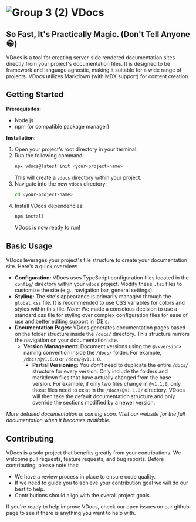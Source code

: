 # ![Group 3 (2)](https://github.com/user-attachments/assets/52fcc883-0364-42c7-b7bf-1efa9ea3131c) VDocs
## So Fast, It's Practically Magic. (Don't Tell Anyone 😁)

VDocs is a tool for creating server-side rendered documentation sites directly from your project's documentation files. It is designed to be framework and language agnostic, making it suitable for a wide range of projects. VDocs utilizes Markdown (with MDX support) for content creation.

## Getting Started

**Prerequisites:**

*   Node.js
*   npm (or compatible package manager)

**Installation:**

1.  Open your project's root directory in your terminal.
2.  Run the following command:
    ```bash
    npx vdocs@latest init <your-project-name>
    ```
    This will create a `vdocs` directory within your project.
3.  Navigate into the new `vdocs` directory:
    ```bash
    cd <your-project-name>
    ```
4.  Install VDocs dependencies:
    ```bash
    npm install
    ```
    VDocs is now ready to run!

## Basic Usage

VDocs leverages your project's file structure to create your documentation site. Here's a quick overview:

*   **Configuration:** VDocs uses TypeScript configuration files located in the `config/` directory within your `vdocs` project. Modify these `.tsx` files to customize the site (e.g., navigation bar, general settings).
*   **Styling:** The site's appearance is primarily managed through the `global.css` file. It is recommended to use CSS variables for colors and styles within this file. *Note:* We made a conscious decision to use a standard css file for styling over complex configuration files for ease of use and better editing support in IDE's.
*   **Documentation Pages:** VDocs generates documentation pages based on the folder structure inside the `/docs/` directory. This structure mirrors the navigation on your documentation site.
    *   **Version Management:** Document versions using the `@v<version>` naming convention inside the `/docs/` folder. For example, `/docs/@v1.0.0` or `/docs/@v1.1.0`.
        *   **Partial Versioning:** You *don't* need to duplicate the entire `/docs/` structure for every version. Only include the folders and markdown files that have actually changed from the base version. For example, if only two files change in `@v1.1.0`, only those files need to exist in the `/docs/@v1.1.0/` directory. VDocs will then take the default documentation structure and only override the sections modified by a newer version.

_More detailed documentation is coming soon. Visit our website for the full documentation when it becomes available._

## Contributing

VDocs is a solo project that benefits greatly from your contributions. We welcome pull requests, feature requests, and bug reports. Before contributing, please note that:

*   We have a review process in place to ensure code quality.
*   If we need to guide you to achieve your contribution goal we will do our best to help.
*   Contributions should align with the overall project goals.

If you're ready to help improve VDocs, check our open issues on our github page to see if there is anything you want to help with.
